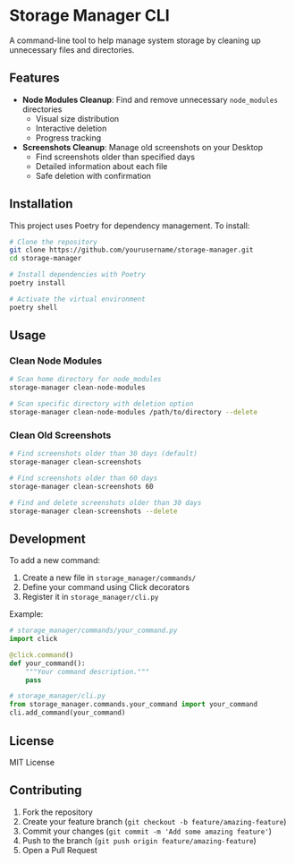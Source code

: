 # Storage Manager CLI

A command-line tool to help manage system storage by cleaning up unnecessary files and directories.

## Features

- **Node Modules Cleanup**: Find and remove unnecessary `node_modules` directories
  - Visual size distribution
  - Interactive deletion
  - Progress tracking
- **Screenshots Cleanup**: Manage old screenshots on your Desktop
  - Find screenshots older than specified days
  - Detailed information about each file
  - Safe deletion with confirmation

## Installation

This project uses Poetry for dependency management. To install:

```bash
# Clone the repository
git clone https://github.com/yourusername/storage-manager.git
cd storage-manager

# Install dependencies with Poetry
poetry install

# Activate the virtual environment
poetry shell
```

## Usage

### Clean Node Modules

```bash
# Scan home directory for node_modules
storage-manager clean-node-modules

# Scan specific directory with deletion option
storage-manager clean-node-modules /path/to/directory --delete
```

### Clean Old Screenshots

```bash
# Find screenshots older than 30 days (default)
storage-manager clean-screenshots

# Find screenshots older than 60 days
storage-manager clean-screenshots 60

# Find and delete screenshots older than 30 days
storage-manager clean-screenshots --delete
```

## Development

To add a new command:

1. Create a new file in `storage_manager/commands/`
2. Define your command using Click decorators
3. Register it in `storage_manager/cli.py`

Example:
```python
# storage_manager/commands/your_command.py
import click

@click.command()
def your_command():
    """Your command description."""
    pass

# storage_manager/cli.py
from storage_manager.commands.your_command import your_command
cli.add_command(your_command)
```

## License

MIT License

## Contributing

1. Fork the repository
2. Create your feature branch (`git checkout -b feature/amazing-feature`)
3. Commit your changes (`git commit -m 'Add some amazing feature'`)
4. Push to the branch (`git push origin feature/amazing-feature`)
5. Open a Pull Request
